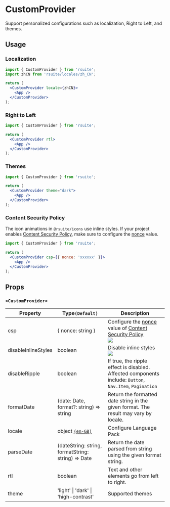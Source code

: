 # CustomProvider

Support personalized configurations such as localization, Right to Left, and themes.

## Usage

### Localization

```jsx
import { CustomProvider } from 'rsuite';
import zhCN from 'rsuite/locales/zh_CN';

return (
  <CustomProvider locale={zhCN}>
    <App />
  </CustomProvider>
);
```

### Right to Left

```jsx
import { CustomProvider } from 'rsuite';

return (
  <CustomProvider rtl>
    <App />
  </CustomProvider>
);
```

### Themes

```jsx
import { CustomProvider } from 'rsuite';

return (
  <CustomProvider theme="dark">
    <App />
  </CustomProvider>
);
```

### Content Security Policy

The icon animations in `@rsuite/icons` use inline styles. If your project enables [Content Security Policy][csp], make sure to configure the [nonce][nonce] value.

```jsx
import { CustomProvider } from 'rsuite';

return (
  <CustomProvider csp={{ nonce: 'xxxxxx' }}>
    <App />
  </CustomProvider>
);
```

## Props

### `<CustomProvider>`

| Property            | Type`(Default)`                                    | Description                                                                                             |
| ------------------- | -------------------------------------------------- | ------------------------------------------------------------------------------------------------------- |
| csp                 | { nonce: string }                                  | Configure the [nonce][nonce] value of [Content Security Policy][csp] <br/>![][5.73.0]                   |
| disableInlineStyles | boolean                                            | Disable inline styles <br/>![][5.73.0]                                                                  |
| disableRipple       | boolean                                            | If true, the ripple effect is disabled. Affected components include: `Button`, `Nav.Item`, `Pagination` |
| formatDate          | (date: Date, format?: string) => string            | Return the formatted date string in the given format. The result may vary by locale.                    |
| locale              | object [`(en-GB)`][en_GB]                          | Configure Language Pack                                                                                 |
| parseDate           | (dateString: string, formatString: string) => Date | Return the date parsed from string using the given format string.                                       |
| rtl                 | boolean                                            | Text and other elements go from left to right.                                                          |
| theme               | 'light' \| 'dark' \| 'high-contrast'               | Supported themes                                                                                        |

[nonce]: https://developer.mozilla.org/en-US/docs/Web/HTML/Global_attributes/nonce
[csp]: https://developer.mozilla.org/en-US/docs/Web/HTTP/CSP
[5.73.0]: https://img.shields.io/badge/>=-v5.73.0-blue
[en_GB]: https://github.com/rsuite/rsuite/blob/main/src/locales/en_GB.ts
